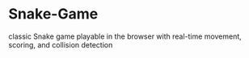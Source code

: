 # Snake-Game
classic Snake game playable in the browser with real-time movement, scoring, and collision detection
